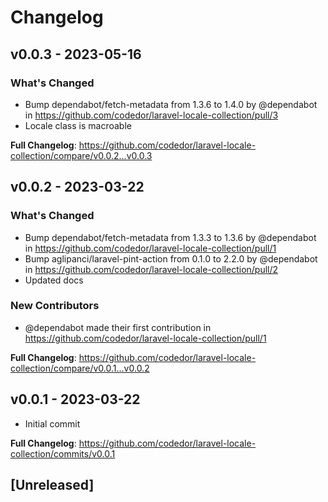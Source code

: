 # Changelog

## v0.0.3 - 2023-05-16

### What's Changed

- Bump dependabot/fetch-metadata from 1.3.6 to 1.4.0 by @dependabot in https://github.com/codedor/laravel-locale-collection/pull/3
- Locale class is macroable

**Full Changelog**: https://github.com/codedor/laravel-locale-collection/compare/v0.0.2...v0.0.3

## v0.0.2 - 2023-03-22

### What's Changed

- Bump dependabot/fetch-metadata from 1.3.3 to 1.3.6 by @dependabot in https://github.com/codedor/laravel-locale-collection/pull/1
- Bump aglipanci/laravel-pint-action from 0.1.0 to 2.2.0 by @dependabot in https://github.com/codedor/laravel-locale-collection/pull/2
- Updated docs

### New Contributors

- @dependabot made their first contribution in https://github.com/codedor/laravel-locale-collection/pull/1

**Full Changelog**: https://github.com/codedor/laravel-locale-collection/compare/v0.0.1...v0.0.2

## v0.0.1 - 2023-03-22

- Initial commit

**Full Changelog**: https://github.com/codedor/laravel-locale-collection/commits/v0.0.1

## [Unreleased]

